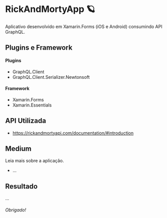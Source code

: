 # RickAndMortyApp :ringed_planet:
Aplicativo desenvolvido em Xamarin.Forms (iOS e Android) consumindo API GraphQL.

## Plugins e Framework
#### Plugins
- GraphQL.Client
- GraphQL.Client.Serializer.Newtonsoft

#### Framework
- Xamarin.Forms
- Xamarin.Essentials

## API Utilizada
- https://rickandmortyapi.com/documentation/#introduction

## Medium
Leia mais sobre a aplicação.
- ...

## Resultado

...


###### Obrigado!
